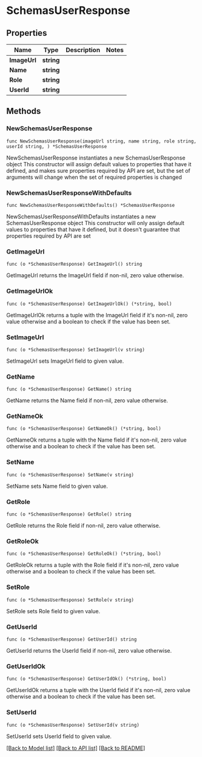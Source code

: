 # SchemasUserResponse

## Properties

Name | Type | Description | Notes
------------ | ------------- | ------------- | -------------
**ImageUrl** | **string** |  | 
**Name** | **string** |  | 
**Role** | **string** |  | 
**UserId** | **string** |  | 

## Methods

### NewSchemasUserResponse

`func NewSchemasUserResponse(imageUrl string, name string, role string, userId string, ) *SchemasUserResponse`

NewSchemasUserResponse instantiates a new SchemasUserResponse object
This constructor will assign default values to properties that have it defined,
and makes sure properties required by API are set, but the set of arguments
will change when the set of required properties is changed

### NewSchemasUserResponseWithDefaults

`func NewSchemasUserResponseWithDefaults() *SchemasUserResponse`

NewSchemasUserResponseWithDefaults instantiates a new SchemasUserResponse object
This constructor will only assign default values to properties that have it defined,
but it doesn't guarantee that properties required by API are set

### GetImageUrl

`func (o *SchemasUserResponse) GetImageUrl() string`

GetImageUrl returns the ImageUrl field if non-nil, zero value otherwise.

### GetImageUrlOk

`func (o *SchemasUserResponse) GetImageUrlOk() (*string, bool)`

GetImageUrlOk returns a tuple with the ImageUrl field if it's non-nil, zero value otherwise
and a boolean to check if the value has been set.

### SetImageUrl

`func (o *SchemasUserResponse) SetImageUrl(v string)`

SetImageUrl sets ImageUrl field to given value.


### GetName

`func (o *SchemasUserResponse) GetName() string`

GetName returns the Name field if non-nil, zero value otherwise.

### GetNameOk

`func (o *SchemasUserResponse) GetNameOk() (*string, bool)`

GetNameOk returns a tuple with the Name field if it's non-nil, zero value otherwise
and a boolean to check if the value has been set.

### SetName

`func (o *SchemasUserResponse) SetName(v string)`

SetName sets Name field to given value.


### GetRole

`func (o *SchemasUserResponse) GetRole() string`

GetRole returns the Role field if non-nil, zero value otherwise.

### GetRoleOk

`func (o *SchemasUserResponse) GetRoleOk() (*string, bool)`

GetRoleOk returns a tuple with the Role field if it's non-nil, zero value otherwise
and a boolean to check if the value has been set.

### SetRole

`func (o *SchemasUserResponse) SetRole(v string)`

SetRole sets Role field to given value.


### GetUserId

`func (o *SchemasUserResponse) GetUserId() string`

GetUserId returns the UserId field if non-nil, zero value otherwise.

### GetUserIdOk

`func (o *SchemasUserResponse) GetUserIdOk() (*string, bool)`

GetUserIdOk returns a tuple with the UserId field if it's non-nil, zero value otherwise
and a boolean to check if the value has been set.

### SetUserId

`func (o *SchemasUserResponse) SetUserId(v string)`

SetUserId sets UserId field to given value.



[[Back to Model list]](../README.md#documentation-for-models) [[Back to API list]](../README.md#documentation-for-api-endpoints) [[Back to README]](../README.md)



